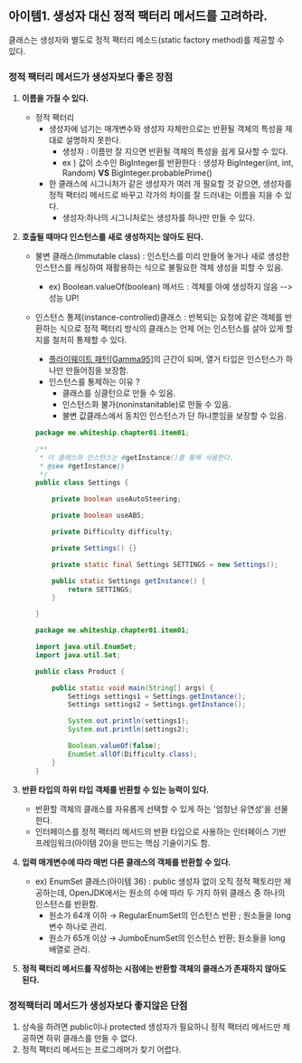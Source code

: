 ## 아이템1. 생성자 대신 정적 팩터리 메서드를 고려하라.

클래스는 생성자와 별도로 정적 팩터리 메소드(static factory method)를 제공할 수 있다.


### 정적 팩터리 메서드가 생성자보다 좋은 장점 

1. **이름을 가질 수 있다.**

   - 정적 팩터리 
     - 생성자에 넘기는 매개변수와 생성자 자체만으로는 반환될 객체의 특성을 제대로 설명하지 못한다.
       - 생성자 : 이름만 잘 지으면 반환될 객체의 특성을 쉽게 묘사할 수 있다.
       - ex ) 값이 소수인 BigInteger를 반환한다 : 생성자 BigInteger(int, int, Random)  **VS** BigInteger.probablePrime()
     - 한 클래스에 시그니처가 같은 생성자가 여러 개 필요할 것 같으면, 생성자를 정적 팩터리 메서드로 바꾸고 각가의 차이를 잘 드러내는 이름을 지을 수 있다.
       - 생성자:하나의 시그니처로는 생성자를 하나만 만들 수 있다.

2. **호출될 때마다 인스턴스를 새로 생성하지는 않아도 된다.**

   - 불변 클래스(Immutable class) : 인스턴스를 미리 만들어 놓거나 새로 생성한 인스턴스를 캐싱하여 재활용하는 식으로 불필요한 객체 생성을 피할 수 있음.

     - ex) Boolean.valueOf(boolean) 메서드 : 객체를 아예 생성하지 않음 --> 성능 UP!

   - 인스턴스 통제(instance-controlled)클래스 : 반복되는 요청에 같은 객체를 반환하는 식으로 정적 팩터리 방식의 클래스는 언제 어는 인스턴스를 살아 있게 할 지를 철저히 통제할 수 있다.

     - [플라이웨이트 패턴[Gamma95]](https://refactoring.guru/ko/design-patterns/flyweight)의 근간이 되며, 열거 타입은 인스턴스가 하나만 만들어짐을 보장함.
     - 인스턴스를 통제하는 이유 ?
       - 클래스를 싱클턴으로 만들 수 있음.
       - 인스턴스화 불가(noninstanitable)로 만들 수 있음.
       - 불변 값클래스에서 동치인 인스턴스가 단 하나뿐임을 보장할 수 있음.

     ```java
     package me.whiteship.chapter01.item01;
     
     /**
      * 이 클래스의 인스턴스는 #getInstance()를 통해 사용한다.
      * @see #getInstance()
      */
     public class Settings {
     
         private boolean useAutoSteering;
     
         private boolean useABS;
     
         private Difficulty difficulty;
     
         private Settings() {}
     
         private static final Settings SETTINGS = new Settings();
     
         public static Settings getInstance() {
             return SETTINGS;
         }
     
     }
     ```

     ```java
     package me.whiteship.chapter01.item01;
     
     import java.util.EnumSet;
     import java.util.Set;
     
     public class Product {
     
         public static void main(String[] args) {
             Settings settings1 = Settings.getInstance();
             Settings settings2 = Settings.getInstance();
     
             System.out.println(settings1);
             System.out.println(settings2);
     
             Boolean.valueOf(false);
             EnumSet.allOf(Difficulty.class);
         }
     }
     ```

     

3. **반환 타입의 하위 타입 객체를 반환할 수 있는 능력이 있다.**
   - 반환할 객체의 클래스를 자유롭게 선택할 수 있게 하는 '엄청난 유연성'을 선물한다.
   - 인터페이스를 정적 팩터리 메서드의 반환 타입으로 사용하는 인터페이스 기반 프레임워크(아이템 20)을 만드는 핵심 기술이기도 함.

4. **입력 매개변수에 따라 매번 다른 클래스의 객체를 반환할 수 있다.**
   - ex) EnumSet 클래스(아이템 36) : public 생성자 없이 오직 정적 팩토리만 제공하는데, OpenJDK에서는 원소의 수에 따라 두 가지 하위 클래스 중 하나의 인스턴스를 반환함.
     - 원소가 64개 이하  → RegularEnumSet의 인스턴스 반환 ; 원소들을 long 변수 하나로 관리.
     - 원소가 65개 이상  → JumboEnumSet의 인스턴스 반환; 원소들을 long 배열로 관리.

5. **정적 팩터리 메서드를 작성하는 시점에는 반환할 객체의 클래스가 존재하지 않아도 된다.**



### 정적팩터리 메서드가 생성자보다 좋지않은 단점

1. 상속을 하려면 public이나 protected 생성자가 필요하니 정적 팩터리 메서드만 제공하면 하위 클래스를 만들 수 없다.
2. 정적 팩터리 메서드는 프로그래머가 찾기 어렵다.

